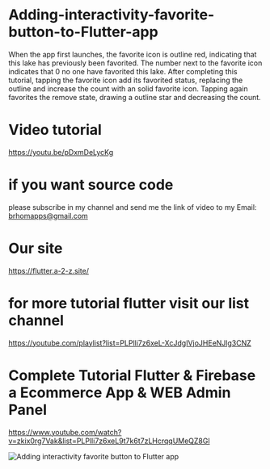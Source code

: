 # Adding-interactivity-favorite-button-to-Flutter-app

When the app first launches, the favorite icon is outline red, indicating that this lake has previously been favorited. The number next to the favorite icon indicates that 0 no one have favorited this lake. After completing this tutorial, tapping the favorite icon add its favorited status, replacing the outline and increase the count  with an solid favorite icon. Tapping again favorites the remove state, drawing a outline star and decreasing the count.

# Video tutorial 
https://youtu.be/pDxmDeLycKg

# if you want source code 
please subscribe in my channel and send me the link of video to my Email: brhomapps@gmail.com

# Our site 
https://flutter.a-2-z.site/

# for more tutorial flutter visit our list channel 
https://youtube.com/playlist?list=PLPlli7z6xeL-XcJdgIVjoJHEeNJlg3CNZ

# Complete Tutorial Flutter & Firebase a Ecommerce App & WEB Admin Panel
https://www.youtube.com/watch?v=zkix0rg7Vak&list=PLPlli7z6xeL9t7k6t7zLHcrqqUMeQZ8Gl


![Adding interactivity favorite button  to Flutter app](https://user-images.githubusercontent.com/69330783/200026468-606a1ed2-27b0-45de-aacb-619d5bb3e0e1.png)
